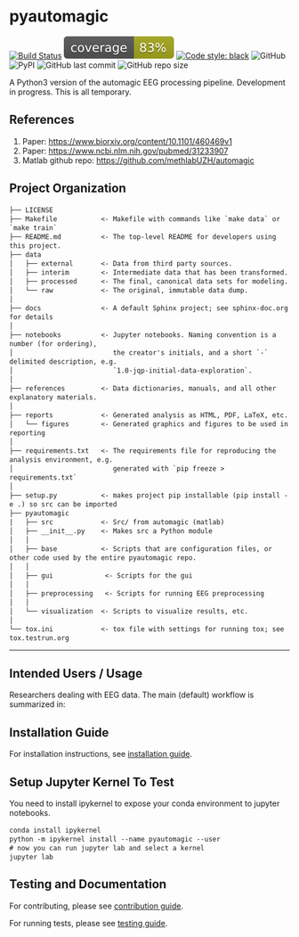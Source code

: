 pyautomagic
===========

[![Build Status](https://travis-ci.com/NeuroDataDesign/pyautomagic.svg?branch=master)](https://travis-ci.com/NeuroDataDesign/pyautomagic)
[![Coverage Status](./coverage.svg)](./coverage.svg)
[![Code style: black](https://img.shields.io/badge/code%20style-black-000000.svg)](https://github.com/ambv/black)
![GitHub](https://img.shields.io/github/license/NeuroDataDesign/pyautomagic)
![PyPI](https://img.shields.io/pypi/v/pyautomagic)
![GitHub last commit](https://img.shields.io/github/last-commit/NeuroDataDesign/pyautomagic)
![GitHub repo size](https://img.shields.io/github/repo-size/NeuroDataDesign/pyautomagic)

A Python3 version of the automagic EEG processing pipeline. Development in progress. This is all temporary.

References
----------
1. Paper: https://www.biorxiv.org/content/10.1101/460469v1
2. Paper: https://www.ncbi.nlm.nih.gov/pubmed/31233907
3. Matlab github repo: https://github.com/methlabUZH/automagic


Project Organization
--------------------

    ├── LICENSE
    ├── Makefile           <- Makefile with commands like `make data` or `make train`
    ├── README.md          <- The top-level README for developers using this project.
    ├── data
    │   ├── external       <- Data from third party sources.
    │   ├── interim        <- Intermediate data that has been transformed.
    │   ├── processed      <- The final, canonical data sets for modeling.
    │   └── raw            <- The original, immutable data dump.
    │
    ├── docs               <- A default Sphinx project; see sphinx-doc.org for details
    │
    ├── notebooks          <- Jupyter notebooks. Naming convention is a number (for ordering),
    │                         the creator's initials, and a short `-` delimited description, e.g.
    │                         `1.0-jqp-initial-data-exploration`.
    │
    ├── references         <- Data dictionaries, manuals, and all other explanatory materials.
    │
    ├── reports            <- Generated analysis as HTML, PDF, LaTeX, etc.
    │   └── figures        <- Generated graphics and figures to be used in reporting
    │
    ├── requirements.txt   <- The requirements file for reproducing the analysis environment, e.g.
    │                         generated with `pip freeze > requirements.txt`
    │
    ├── setup.py           <- makes project pip installable (pip install -e .) so src can be imported
    ├── pyautomagic
    |   ├── src            <- Src/ from automagic (matlab)
    │   ├── __init__.py    <- Makes src a Python module
    │   │
    │   ├── base           <- Scripts that are configuration files, or other code used by the entire pyautomagic repo.
    │   │
    │   ├── gui             <- Scripts for the gui
    │   │
    │   ├── preprocessing   <- Scripts for running EEG preprocessing
    │   │
    │   └── visualization  <- Scripts to visualize results, etc.
    │
    └── tox.ini            <- tox file with settings for running tox; see tox.testrun.org


--------


Intended Users / Usage
----------------------

Researchers dealing with EEG data. The main (default) workflow is summarized in: 

Installation Guide
------------------

For installation instructions, see [installation guide](./INSTALLATION.md).
    
Setup Jupyter Kernel To Test
----------------------------

You need to install ipykernel to expose your conda environment to jupyter notebooks.
   
    conda install ipykernel
    python -m ipykernel install --name pyautomagic --user
    # now you can run jupyter lab and select a kernel
    jupyter lab 
        

Testing and Documentation
-------------------------

For contributing, please see [contribution guide](./CONTRIBUTING.md).

For running tests, please see [testing guide](./TESTING_SETUP.md).